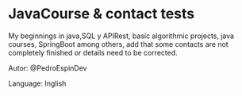 # JavaCourse & contact tests
My beginnings in java,SQL y APIRest, basic algorithmic projects, java courses, SpringBoot among others, add that some contacts are not completely finished or details need to be corrected.

Autor: @PedroEspinDev

Language: Inglish
